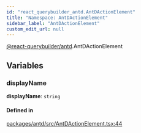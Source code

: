 ```yaml
---
id: "react_querybuilder_antd.AntDActionElement"
title: "Namespace: AntDActionElement"
sidebar_label: "AntDActionElement"
custom_edit_url: null
---
```


[@react-querybuilder/antd](../modules/react_querybuilder_antd.md).AntDActionElement

## Variables

### displayName

 **displayName**: `string`

#### Defined in

[packages/antd/src/AntDActionElement.tsx:44](https://github.com/react-querybuilder/react-querybuilder/blob/55590db8/packages/antd/src/AntDActionElement.tsx#L44)
